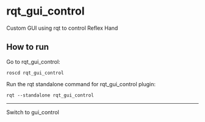 rqt_gui_control
======
Custom GUI using rqt to control Reflex Hand

How to run
------
Go to rqt_gui_control:

	roscd rqt_gui_control

Run the rqt standalone command for rqt_gui_control plugin:
	
	rqt --standalone rqt_gui_control

------
Switch to gui_control



